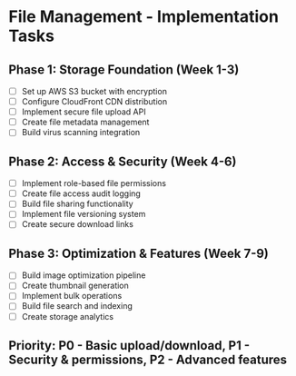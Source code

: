 # File Management - Implementation Tasks

## Phase 1: Storage Foundation (Week 1-3)
- [ ] Set up AWS S3 bucket with encryption
- [ ] Configure CloudFront CDN distribution
- [ ] Implement secure file upload API
- [ ] Create file metadata management
- [ ] Build virus scanning integration

## Phase 2: Access & Security (Week 4-6)
- [ ] Implement role-based file permissions
- [ ] Create file access audit logging
- [ ] Build file sharing functionality
- [ ] Implement file versioning system
- [ ] Create secure download links

## Phase 3: Optimization & Features (Week 7-9)
- [ ] Build image optimization pipeline
- [ ] Create thumbnail generation
- [ ] Implement bulk operations
- [ ] Build file search and indexing
- [ ] Create storage analytics

## Priority: P0 - Basic upload/download, P1 - Security & permissions, P2 - Advanced features